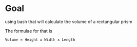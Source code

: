# Goal
using bash that will calculate the volume of a rectangular prism

The formulae for that is 

```
Volume = Height x Width x Length
```
